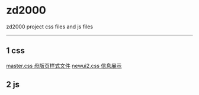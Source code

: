 zd2000
======

zd2000 project css files and js files

-----------
1 css
----------
  [master.css 母版页样式文件](https://github.com/JackPu/zd2000/blob/master/CSS/master.css)
  [newui2.css 信息展示]((https://github.com/JackPu/zd2000/blob/master/CSS/newui.css))
  
2 js
-------------------------
